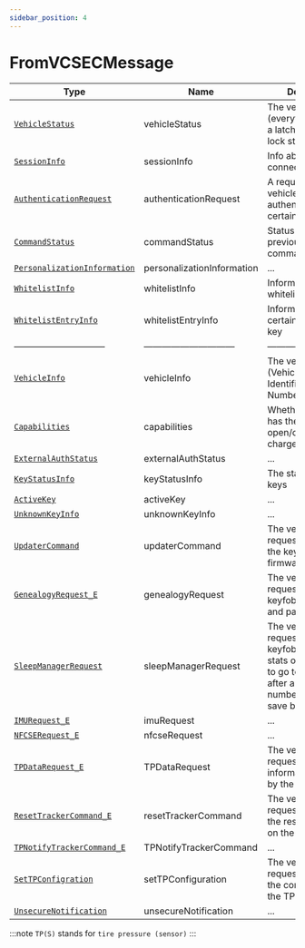 ```yaml
---
sidebar_position: 4
---
```

# FromVCSECMessage

Type|Name|Description|Repeated?
-|-|-|-
[`VehicleStatus`](other/vehstatus)|vehicleStatus|The vehicle's closure (everything that has a latch) states and lock state|no
[`SessionInfo`](other/sessioninfo)|sessionInfo|Info about the connection|no
[`AuthenticationRequest`](other/authrequest)|authenticationRequest|A request from the vehicle for you to authenticate to a certain level|no
[`CommandStatus`](other/cmdstatus)|commandStatus|Status of the previously sent command|no
[`PersonalizationInformation`](other/personinfo)|personalizationInformation|...|no
[`WhitelistInfo`](other/wlinfo)|whitelistInfo|Information about all whitelisted keys|no
[`WhitelistEntryInfo`](other/wlentryinfo)|whitelistEntryInfo|Information about a certain whitelisted key|no
——————————|——————————|——————————|——————————
[`VehicleInfo`](other/vehinfo)|vehicleInfo|The vehicle's VIN (Vehicle Identification Number)|no
[`Capabilities`](other/capabilities)|capabilities|Whether the vehicle has the ability to open/close the charge port|no
[`ExternalAuthStatus`](other/extauthstatus)|externalAuthStatus|...|no
[`KeyStatusInfo`](other/kstatusinfo)|keyStatusInfo|The status of all the keys|no
[`ActiveKey`](other/activek)|activeKey|...|no
[`UnknownKeyInfo`](other/unknkinfo)|unknownKeyInfo|...|no
[`UpdaterCommand`](other/updatercmd)|updaterCommand|The vehicle's request to update the keyfob's/TPS' firmware|no
[`GenealogyRequest_E`](enums/genreq_e)|genealogyRequest|The vehicle's request to get the keyfob's/TPS' serial and part number|no
[`SleepManagerRequest`](other/sleepmanreq)|sleepManagerRequest|The vehicle's request to get the keyfob's/TPS' sleep stats or to get them to go to sleep mode after a certain number of time to save battery|no
[`IMURequest_E`](enums/imustate_e)|imuRequest|...|no
[`NFCSERequest_E`](enums/nfcsereq_e)|nfcseRequest|...|no
[`TPDataRequest_E`](enums/tpdatareq)|TPDataRequest|The vehicle's request to get information tracked by the TPS|no
[`ResetTrackerCommand_E`](enums/rsttrckrcmd_e)|resetTrackerCommand|The vehicle's request to read/clear the restart statistics on the TPS|no
[`TPNotifyTrackerCommand_E`](enums/tpnotiftrckrcmd_e)|TPNotifyTrackerCommand|...|no
[`SetTPConfigration`](other/settpconfig)|setTPConfiguration|The vehicle's request to change the configuration of the TPS|no
[`UnsecureNotification`](other/unsecnotif)|unsecureNotification|...|no

:::note
`TP(S)` stands for `tire pressure (sensor)`
:::